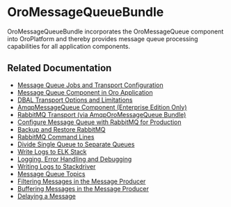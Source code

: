 <a id="bundle-docs-platform-message-queue-bundle"></a>

# OroMessageQueueBundle

OroMessageQueueBundle incorporates the OroMessageQueue component into OroPlatform and thereby provides message queue processing capabilities for all application components.

## Related Documentation

* [Message Queue Jobs and Transport Configuration](../../../backend/mq/index.md#op-structure-mq)
* [Message Queue Component in Oro Application](../../../backend/architecture/tech-stack/message-queue.md#op-structure-mq-complete)
* [DBAL Transport Options and Limitations](../../../backend/mq/index.md#op-structure-mq-mq-bundle-dbal)
* [AmqpMessageQueue Component (Enterprise Edition Only)](../../../backend/mq/rabbit-mq/index.md#op-structure-mq-rabbitmq-intro)
* [RabbitMQ Transport (via AmqpOroMessageQueue Bundle)](../../../backend/mq/rabbit-mq/index.md#op-structure-mq-rabbitmq)
* [Configure Message Queue with RabbitMQ for Production](../../../backend/mq/rabbit-mq/rabbit-mq-in-production.md#op-structure-mq-rabbitmq-configure)
* [Backup and Restore RabbitMQ](../../../backend/mq/rabbit-mq/backup-and-restore.md#op-structure-mq-backup-restore)
* [RabbitMQ Command Lines](../../../backend/mq/rabbit-mq/rabbitmq-command-lines.md#op-structure-mq-rabbit-command-lines)
* [Divide Single Queue to Separate Queues](../../../backend/mq/rabbit-mq/divide-single-queue-to-separate-queues.md#op-structure-mq-divide-single-to-separate)
* [Write Logs to ELK Stack](../../../backend/mq/logging/elk-stack.md#op-structure-mq-elk-stack)
* [Logging, Error Handling and Debugging](../../../backend/mq/logging/index.md#op-structure-mq-logging)
* [Writing Logs to Stackdriver](../../../backend/mq/stackdriver.md#dev-guide-mq-stackdriver)
* [Message Queue Topics](../../../backend/mq/message-queue-topics.md#dev-guide-mq-topics)
* [Filtering Messages in the Message Producer](../../../backend/mq/filtering-messages.md#dev-guide-mq-filtering-messages)
* [Buffering Messages in the Message Producer](../../../backend/mq/buffering-messages.md#dev-guide-mq-buffering-messages)
* [Delaying a Message](../../../backend/mq/delayed-messages.md#dev-guide-mq-delaying-messages)
